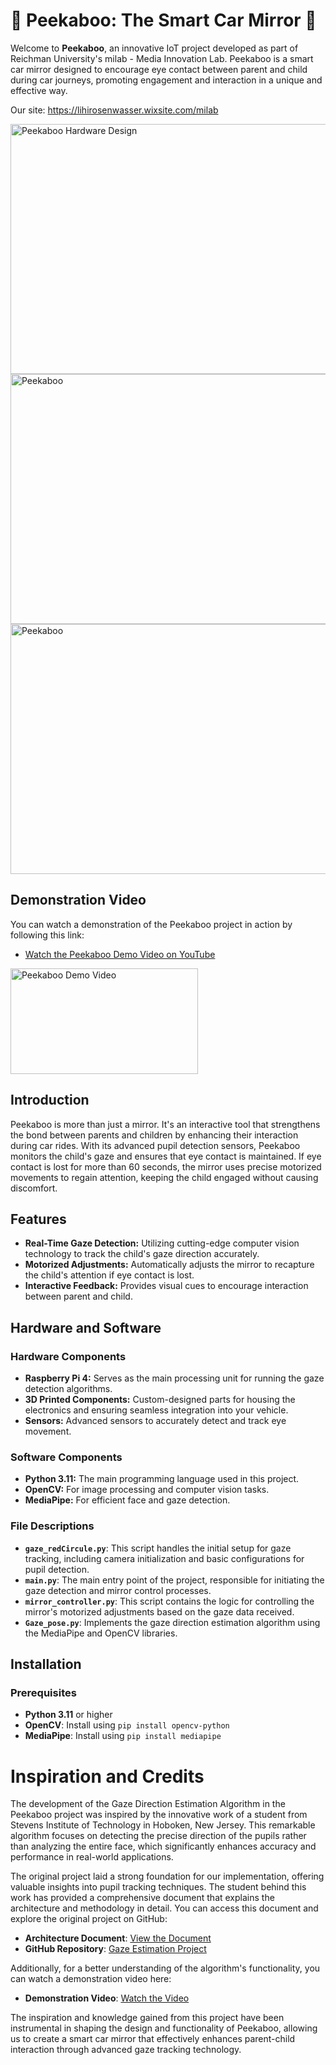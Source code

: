# 🚗 Peekaboo: The Smart Car Mirror 🚗

Welcome to **Peekaboo**, an innovative IoT project developed as part of Reichman University's milab - Media Innovation Lab. Peekaboo is a smart car mirror designed to encourage eye contact between parent and child during car journeys, promoting engagement and interaction in a unique and effective way.

Our site: https://lihirosenwasser.wixsite.com/milab

<img src="https://github.com/user-attachments/assets/68f32f41-488e-4e5c-bce9-e091206a9ce3" alt="Peekaboo Hardware Design" width="600" height="400">


<img src="https://github.com/user-attachments/assets/abf26227-2d8a-40fc-bcce-8d8a29d534ea" alt="Peekaboo " width="600" height="400">
  
<img src="https://github.com/user-attachments/assets/ba1cb909-6941-447c-b628-ddab46197caf" alt="Peekaboo " width="600" height="400">


## Demonstration Video

You can watch a demonstration of the Peekaboo project in action by following this link:

- [Watch the Peekaboo Demo Video on YouTube](https://youtu.be/OVUpmxSjGho)
  
<a href="https://youtu.be/OVUpmxSjGho" target="_blank">
  <img src="https://img.youtube.com/vi/OVUpmxSjGho/maxresdefault.jpg" alt="Peekaboo Demo Video" width="300" height="169">
</a>

## Introduction

Peekaboo is more than just a mirror. It's an interactive tool that strengthens the bond between parents and children by enhancing their interaction during car rides. With its advanced pupil detection sensors, Peekaboo monitors the child's gaze and ensures that eye contact is maintained. If eye contact is lost for more than 60 seconds, the mirror uses precise motorized movements to regain attention, keeping the child engaged without causing discomfort.

## Features

- **Real-Time Gaze Detection:** Utilizing cutting-edge computer vision technology to track the child's gaze direction accurately.
- **Motorized Adjustments:** Automatically adjusts the mirror to recapture the child's attention if eye contact is lost.
- **Interactive Feedback:** Provides visual cues to encourage interaction between parent and child.


## Hardware and Software

### Hardware Components

- **Raspberry Pi 4:** Serves as the main processing unit for running the gaze detection algorithms.
- **3D Printed Components:** Custom-designed parts for housing the electronics and ensuring seamless integration into your vehicle.
- **Sensors:** Advanced sensors to accurately detect and track eye movement.

### Software Components

- **Python 3.11:** The main programming language used in this project.
- **OpenCV:** For image processing and computer vision tasks.
- **MediaPipe:** For efficient face and gaze detection.


### File Descriptions

- **`gaze_redCircule.py`**: This script handles the initial setup for gaze tracking, including camera initialization and basic configurations for pupil detection.
- **`main.py`**: The main entry point of the project, responsible for initiating the gaze detection and mirror control processes.
- **`mirror_controller.py`**: This script contains the logic for controlling the mirror's motorized adjustments based on the gaze data received.
- **`Gaze_pose.py`**: Implements the gaze direction estimation algorithm using the MediaPipe and OpenCV libraries.

## Installation

### Prerequisites

- **Python 3.11** or higher
- **OpenCV**: Install using `pip install opencv-python`
- **MediaPipe**: Install using `pip install mediapipe`


# Inspiration and Credits

The development of the Gaze Direction Estimation Algorithm in the Peekaboo project was inspired by the innovative work of a student from Stevens Institute of Technology in Hoboken, New Jersey. This remarkable algorithm focuses on detecting the precise direction of the pupils rather than analyzing the entire face, which significantly enhances accuracy and performance in real-world applications.

The original project laid a strong foundation for our implementation, offering valuable insights into pupil tracking techniques. The student behind this work has provided a comprehensive document that explains the architecture and methodology in detail. You can access this document and explore the original project on GitHub:

- **Architecture Document**: [View the Document](https://github.com/matthullstrung/gaze-estimation)
- **GitHub Repository**: [Gaze Estimation Project](https://github.com/matthullstrung/gaze-estimation)

Additionally, for a better understanding of the algorithm's functionality, you can watch a demonstration video here:  
- **Demonstration Video**: [Watch the Video](https://www.youtube.com/watch?v=BFOO-_9tMn4)

The inspiration and knowledge gained from this project have been instrumental in shaping the design and functionality of Peekaboo, allowing us to create a smart car mirror that effectively enhances parent-child interaction through advanced gaze tracking technology.

